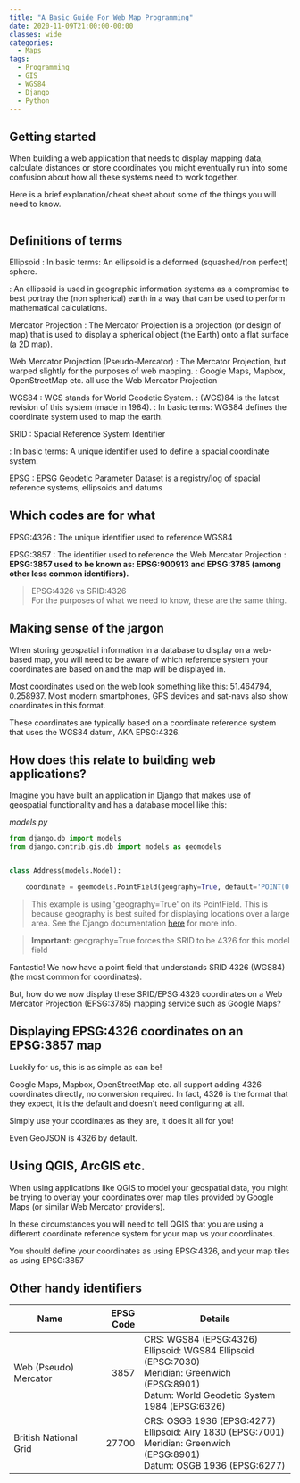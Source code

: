 ```yaml
---
title: "A Basic Guide For Web Map Programming"
date: 2020-11-09T21:00:00-00:00
classes: wide
categories:
  - Maps
tags:
  - Programming
  - GIS
  - WGS84
  - Django
  - Python
---
```


## Getting started

When building a web application that needs to display mapping data, calculate distances or store coordinates you might eventually run into some confusion about how all these systems need to work together.

Here is a brief explanation/cheat sheet about some of the things you will need to know.

<img src="https://static.breakoutapp.com/images/www/features-2.png" width="1px" height="1px"/>

## Definitions of terms

Ellipsoid
:   In basic terms: An ellipsoid is a deformed (squashed/non perfect) sphere.

:   An ellipsoid is used in geographic information systems as a compromise to best portray the (non spherical) earth in a way that can be used to perform mathematical calculations.

Mercator Projection
:   The Mercator Projection is a projection (or design of map) that is used to display a spherical object (the Earth) onto a flat surface (a 2D map).

Web Mercator Projection (Pseudo-Mercator)
:   The Mercator Projection, but warped slightly for the purposes of web mapping.
:   Google Maps, Mapbox, OpenStreetMap etc. all use the Web Mercator Projection

WGS84
:   WGS stands for World Geodetic System.
:   (WGS)84 is the latest revision of this system (made in 1984).
:   In basic terms: WGS84 defines the coordinate system used to map the earth.

SRID
:   Spacial Reference System Identifier

:   In basic terms: A unique identifier used to define a spacial coordinate system.

EPSG
:   EPSG Geodetic Parameter Dataset is a registry/log of spacial reference systems, ellipsoids and datums


## Which codes are for what

EPSG:4326
:   The unique identifier used to reference WGS84

EPSG:3857
:   The identifier used to reference the Web Mercator Projection
:   **EPSG:3857 used to be known as: EPSG:900913 and EPSG:3785 (among other less common identifiers).**

> EPSG:4326 vs SRID:4326<br>For the purposes of what we need to know, these are the same thing.


## Making sense of the jargon
When storing geospatial information in a database to display on a web-based map, you will need to be aware of which reference system your coordinates are based on and the map will be displayed in.


Most coordinates used on the web look something like this: 51.464794, 0.258937. Most modern smartphones, GPS devices and sat-navs also show coordinates in this format.

These coordinates are typically based on a coordinate reference system that uses the WGS84 datum, AKA EPSG:4326.

## How does this relate to building web applications?

Imagine you have built an application in Django that makes use of geospatial functionality and has a database model like this:

<cite>models.py</cite>
```python
from django.db import models
from django.contrib.gis.db import models as geomodels


class Address(models.Model):

    coordinate = geomodels.PointField(geography=True, default='POINT(0.0 0.0)')

```
> This example is using 'geography=True' on its PointField. This is because geography is best suited for displaying locations over a large area. See the Django documentation [here](https://docs.djangoproject.com/en/dev/ref/contrib/gis/model-api/#geography) for more info.

> **Important:** geography=True forces the SRID to be 4326 for this model field

Fantastic! We now have a point field that understands SRID 4326 (WGS84) (the most common for coordinates).

But, how do we now display these SRID/EPSG:4326 coordinates on a Web Mercator Projection (EPSG:3785) mapping service such as Google Maps?

## Displaying EPSG:4326 coordinates on an EPSG:3857 map

Luckily for us, this is as simple as can be!

Google Maps, Mapbox, OpenStreetMap etc. all support adding 4326 coordinates directly, no conversion required. In fact, 4326 is the format that they expect, it is the default and doesn't need configuring at all.

Simply use your coordinates as they are, it does it all for you!

Even GeoJSON is 4326 by default.

## Using QGIS, ArcGIS etc.

When using applications like QGIS to model your geospatial data, you might be trying to overlay your coordinates over map tiles provided by Google Maps (or similar Web Mercator providers).

In these circumstances you will need to tell QGIS that you are using a different coordinate reference system for your map vs your coordinates.

You should define your coordinates as using EPSG:4326, and your map tiles as using EPSG:3857

## Other handy identifiers

<style>
    table{
        width: 100%
    }
</style>

| Name                          | EPSG Code             | Details                                               |
| -------------                 |-------------:         | -----                                                 |
| Web (Pseudo) Mercator         |3857                   | CRS: WGS84 (EPSG:4326)<br>Ellipsoid: WGS84 Ellipsoid (EPSG:7030)<br>Meridian: Greenwich (EPSG:8901)<br>Datum: World Geodetic System 1984 (EPSG:6326)                                                                                                     |
| British National Grid         |27700                  | CRS: OSGB 1936 (EPSG:4277)<br>Ellipsoid: Airy 1830 (EPSG:7001)<br>Meridian: Greenwich (EPSG:8901)<br>Datum: OSGB 1936 (EPSG:6277)                                  |
